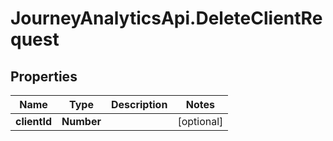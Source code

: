 # JourneyAnalyticsApi.DeleteClientRequest

## Properties

Name | Type | Description | Notes
------------ | ------------- | ------------- | -------------
**clientId** | **Number** |  | [optional] 


